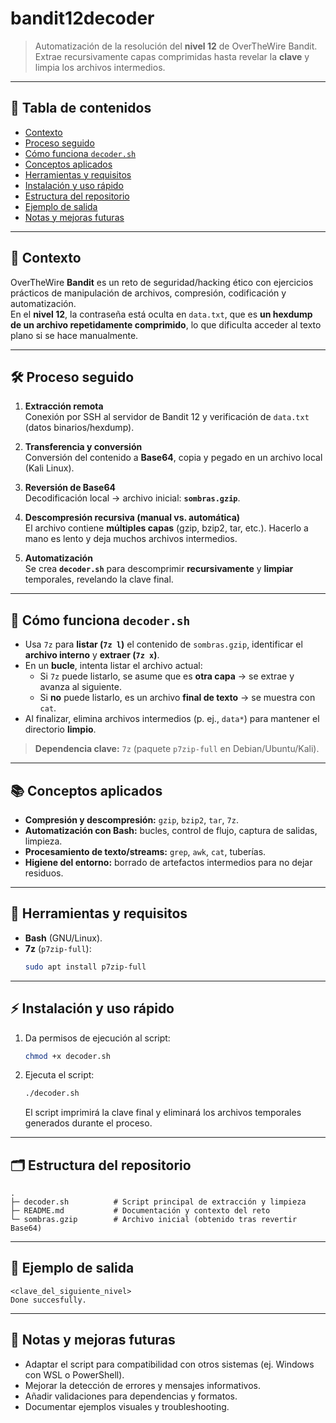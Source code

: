 # bandit12decoder

> Automatización de la resolución del **nivel 12** de OverTheWire Bandit.  
> Extrae recursivamente capas comprimidas hasta revelar la **clave** y limpia los archivos intermedios.

---

## 🚀 Tabla de contenidos

- [Contexto](#-contexto)
- [Proceso seguido](#-proceso-seguido)
- [Cómo funciona `decoder.sh`](#-cómo-funciona-decodersh)
- [Conceptos aplicados](#-conceptos-aplicados)
- [Herramientas y requisitos](#-herramientas-y-requisitos)
- [Instalación y uso rápido](#-instalación-y-uso-rápido)
- [Estructura del repositorio](#-estructura-del-repositorio)
- [Ejemplo de salida](#-ejemplo-de-salida)
- [Notas y mejoras futuras](#-notas-y-mejoras-futuras)

---

## 🧩 Contexto

OverTheWire **Bandit** es un reto de seguridad/hacking ético con ejercicios prácticos de manipulación de archivos, compresión, codificación y automatización.  
En el **nivel 12**, la contraseña está oculta en `data.txt`, que es **un hexdump de un archivo repetidamente comprimido**, lo que dificulta acceder al texto plano si se hace manualmente.

---

## 🛠️ Proceso seguido

1. **Extracción remota**  
   Conexión por SSH al servidor de Bandit 12 y verificación de `data.txt` (datos binarios/hexdump).

2. **Transferencia y conversión**  
   Conversión del contenido a **Base64**, copia y pegado en un archivo local (Kali Linux).

3. **Reversión de Base64**  
   Decodificación local → archivo inicial: **`sombras.gzip`**.

4. **Descompresión recursiva (manual vs. automática)**  
   El archivo contiene **múltiples capas** (gzip, bzip2, tar, etc.). Hacerlo a mano es lento y deja muchos archivos intermedios.

5. **Automatización**  
   Se crea **`decoder.sh`** para descomprimir **recursivamente** y **limpiar** temporales, revelando la clave final.

---

## 🔄 Cómo funciona `decoder.sh`

- Usa `7z` para **listar (`7z l`)** el contenido de `sombras.gzip`, identificar el **archivo interno** y **extraer (`7z x`)**.
- En un **bucle**, intenta listar el archivo actual:
  - Si `7z` puede listarlo, se asume que es **otra capa** → se extrae y avanza al siguiente.
  - Si **no** puede listarlo, es un archivo **final de texto** → se muestra con `cat`.
- Al finalizar, elimina archivos intermedios (p. ej., `data*`) para mantener el directorio **limpio**.

> **Dependencia clave:** `7z` (paquete `p7zip-full` en Debian/Ubuntu/Kali).

---

## 📚 Conceptos aplicados

- **Compresión y descompresión:** `gzip`, `bzip2`, `tar`, `7z`.
- **Automatización con Bash:** bucles, control de flujo, captura de salidas, limpieza.
- **Procesamiento de texto/streams:** `grep`, `awk`, `cat`, tuberías.
- **Higiene del entorno:** borrado de artefactos intermedios para no dejar residuos.

---

## 🧰 Herramientas y requisitos

- **Bash** (GNU/Linux).
- **7z** (`p7zip-full`):
  ```sh
  sudo apt install p7zip-full
  ```

---

## ⚡ Instalación y uso rápido

1. Da permisos de ejecución al script:
   ```sh
   chmod +x decoder.sh
   ```
2. Ejecuta el script:
   ```sh
   ./decoder.sh
   ```
   El script imprimirá la clave final y eliminará los archivos temporales generados durante el proceso.

---

## 🗂️ Estructura del repositorio

```
.
├─ decoder.sh          # Script principal de extracción y limpieza
├─ README.md           # Documentación y contexto del reto
└─ sombras.gzip        # Archivo inicial (obtenido tras revertir Base64)
```

---

## 📝 Ejemplo de salida

```
<clave_del_siguiente_nivel>
Done succesfully.
```

---

## 🧪 Notas y mejoras futuras

- Adaptar el script para compatibilidad con otros sistemas (ej. Windows con WSL o PowerShell).
- Mejorar la detección de errores y mensajes informativos.
- Añadir validaciones para dependencias y formatos.
- Documentar ejemplos visuales y troubleshooting.
